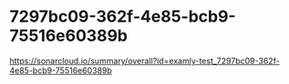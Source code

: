 # 7297bc09-362f-4e85-bcb9-75516e60389b
https://sonarcloud.io/summary/overall?id=examly-test_7297bc09-362f-4e85-bcb9-75516e60389b
